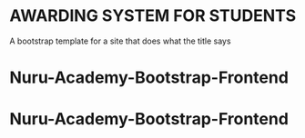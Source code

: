 # AWARDING SYSTEM FOR STUDENTS

A bootstrap template for a site that does what the title says
# Nuru-Academy-Bootstrap-Frontend
# Nuru-Academy-Bootstrap-Frontend
